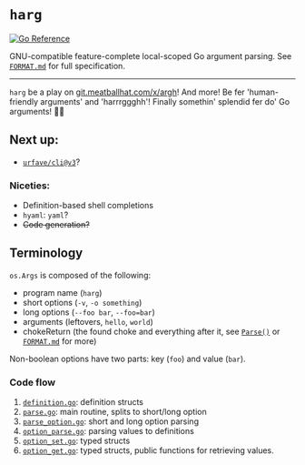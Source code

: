 # `harg`

[![Go Reference](https://pkg.go.dev/badge/github.com/jtagcat/hcli/harg.svg)](https://pkg.go.dev/github.com/jtagcat/hcli/harg)

GNU-compatible feature-complete local-scoped Go argument parsing. See [`FORMAT.md`](FORMAT.md) for full specification.

***

`harg` be a play on [git.meatballhat.com/x/argh](https://git.meatballhat.com/x/argh)! And more! Be fer 'human-friendly arguments' and 'harrrggghh'! Finally somethin' splendid fer do' Go arguments! 🏴‍☠️

## Next up:
- [`urfave/cli@v3`](https://github.com/urfave/cli)?

### Niceties:
- Definition-based shell completions
- `hyaml`: `yaml`?
- ~~Code generation?~~

## Terminology
`os.Args` is composed of the following:
 - program name (`harg`)
 - short options (`-v`, `-o something`)
 - long options (`--foo bar`, `--foo=bar`)
 - arguments (leftovers, `hello`, `world`)
 - chokeReturn (the found choke and everything after it, see [`Parse()`](parse.go) or [`FORMAT.md`](FORMAT.md) for more)

Non-boolean options have two parts: key (`foo`) and value (`bar`).
### Code flow
1. [`definition.go`](definition.go): definition structs
1. [`parse.go`](parse.go): main routine, splits to short/long option
1. [`parse_option.go`](parse_option.go): short and long option parsing
1. [`option_parse.go`](option_parse.go): parsing values to definitions
1. [`option_set.go`](option_set.go): typed structs
1. [`option_get.go`](option_get.go): typed structs, public functions for retrieving values.
